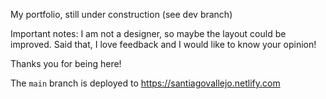 My portfolio, still under construction (see dev branch)

Important notes: I am not a designer, so maybe the layout could be improved. Said that, I love feedback and I would like to know your opinion!

Thanks you for being here!

The ```main``` branch is deployed to https://santiagovallejo.netlify.com
